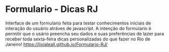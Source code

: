 # Formulario - Dicas RJ
 Interface de um formulario feita para testar conhecimentos iniciais de interação do usuário atráves de javascript. A intenção do formulario é permitir que o usário preencha seu dados e suas preferências de lazer para receber toda sexta-feira dicas personalizadas do que fazer no Rio de Janeiro!
https://livialeall.github.io/Formulario-RJ/
